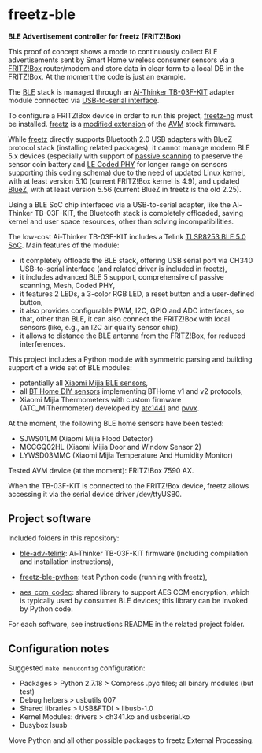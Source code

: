 # freetz-ble
__BLE Advertisement controller for freetz (FRITZ!Box)__

This proof of concept shows a mode to continuously collect BLE advertisements sent by Smart Home wireless consumer sensors via a [FRITZ!Box](https://avm.de/) router/modem and store data in clear form to a local DB in the FRITZ!Box. At the moment the code is just an example.

The [BLE](https://wikipedia.org/wiki/Bluetooth_Low_Energy) stack is managed through an [Ai-Thinker TB-03F-KIT](https://docs.ai-thinker.com/_media/tb-03f-kit_specification_en.pdf) adapter module connected via [USB-to-serial interface](https://en.wikipedia.org/wiki/USB-to-serial_adapter).

To configure a FRITZ!Box device in order to run this project, [freetz-ng](https://github.com/Freetz-NG/freetz-ng/) must be installed. [freetz](https://freetz.github.io/wiki/) is a [modified extension](https://de.wikipedia.org/wiki/Fritz!Box#Freetz) of the [AVM](https://en.wikipedia.org/wiki/AVM_GmbH) stock firmware.

While [freetz](https://freetz-ng.github.io/) directly supports Bluetooth 2.0 USB adapters with BlueZ protocol stack (installing related packages), it cannot manage modern BLE 5.x devices (especially with support of [passive scanning](https://www.bluetooth.com/blog/advertising-works-part-1/) to preserve the sensor coin battery and [LE Coded PHY](https://www.bluetooth.com/learn-about-bluetooth/feature-enhancements) for longer range on sensors supporting this coding schema) due to the need of updated Linux kernel, with at least version 5.10 (current FRITZ!Box kernel is 4.9), and updated [BlueZ](https://www.bluez.org/), with at least version 5.56 (current BlueZ in freetz is the old 2.25).

Using a BLE SoC chip interfaced via a USB-to-serial adapter, like the Ai-Thinker TB-03F-KIT, the Bluetooth stack is completely offloaded, saving kernel and user space resources, other than solving incompatibilities.

The low-cost Ai-Thinker TB-03F-KIT includes a Telink [TLSR8253 BLE 5.0 SoC](https://wiki.telink-semi.cn/doc/ds/PB_TLSR8253-E_Product%20Brief%20for%20Telink%20BLE%20SoC%20TLSR8253.pdf). Main features of the module:

- it completely offloads the BLE stack, offering USB serial port via CH340 USB-to-serial interface (and related driver is included in freetz),
- it includes advanced BLE 5 support, comprehensive of passive scanning, Mesh, Coded PHY,
- it features 2 LEDs, a 3-color RGB LED, a reset button and a user-defined button,
- it also provides configurable PWM, I2C, GPIO and ADC interfaces, so that, other than BLE, it can also connect the FRITZ!Box with local sensors (like, e.g., an I2C air quality sensor chip),
- it allows to distance the BLE antenna from the FRITZ!Box, for reduced interferences.

This project includes a Python module with symmetric parsing and building support of a wide set of BLE modules:

- potentially all [Xiaomi Mijia BLE sensors](https://esphome.io/components/sensor/xiaomi_ble.html),
- all [BT Home DIY sensors](https://bthome.io/) implementing BTHome v1 and v2 protocols,
- Xiaomi Mijia Thermometers with custom firmware (ATC_MiThermometer) developed by [atc1441](https://github.com/atc1441/ATC_MiThermometer) and [pvvx](https://github.com/pvvx/ATC_MiThermometer).

At the moment, the following BLE home sensors have been tested:

- SJWS01LM (Xiaomi Mijia Flood Detector)
- MCCGQ02HL (Xiaomi Mijia Door and Window Sensor 2)
- LYWSD03MMC (Xiaomi Mijia Temperature And Humidity Monitor)

Tested AVM device (at the moment): FRITZ!Box 7590 AX.

When the TB-03F-KIT is connected to the FRITZ!Box device, freetz allows accessing it via the serial device driver /dev/ttyUSB0.

## Project software

Included folders in this repository:

- [ble-adv-telink](ble-adv-telink/README.md): Ai-Thinker TB-03F-KIT firmware (including compilation and installation instructions),

- [freetz-ble-python](freetz-ble-python/README.md): test Python code (running with freetz),

- [aes_ccm_codec](aes_ccm_codec/README.md): shared library to support AES CCM encryption, which is typically used by consumer BLE devices; this library can be invoked by Python code.

For each software, see instructions README in the related project folder.

## Configuration notes

Suggested `make menuconfig` configuration:

- Packages > Python 2.7.18 > Compress .pyc files; all binary modules (but test)
- Debug helpers > usbutils 007
- Shared libraries > USB&FTDI > libusb-1.0
- Kernel Modules: drivers > ch341.ko and usbserial.ko
- Busybox lsusb

Move Python and all other possible packages to freetz External Processing.
